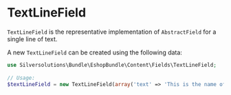 # TextLineField

`TextLineField` is the representative implementation of `AbstractField` for a single line of text.

A new `TextLineField` can be created using the following data:

``` php
use Silversolutions\Bundle\EshopBundle\Content\Fields\TextLineField;
 
// Usage: 
$textLineField = new TextLineField(array('text' => 'This is the name of the product'));
```
